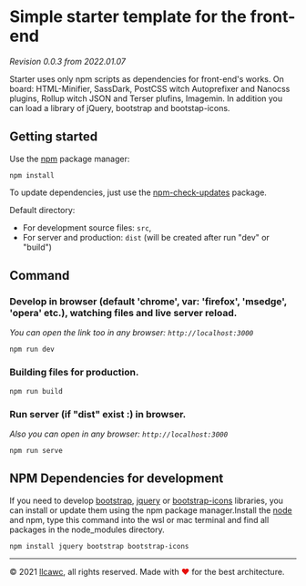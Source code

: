 # Simple starter template for the front-end

_Revision 0.0.3 from 2022.01.07_

Starter uses only npm scripts as dependencies for front-end's works. On board: HTML-Minifier, SassDark, PostCSS witch Autoprefixer and Nanocss plugins, Rollup witch JSON and Terser plufins, Imagemin. In addition you can load a library of jQuery, bootstrap and bootstap-icons.

## Getting started

Use the [npm](https://www.npmjs.com/) package manager:
```
npm install
```

To update dependencies, just use the [npm-check-updates](https://www.npmjs.com/package/npm-check-updates) package.

Default directory:
- For development source files: `src`,
- For server and production: `dist` (will be created after run "dev" or "build")

## Command

### Develop in browser (default 'chrome', var: 'firefox', 'msedge', 'opera' etc.), watching files and live server reload.
_You can open the link too in any browser: `http://localhost:3000`_
```
npm run dev
```

### Building files for production.
```
npm run build
```

### Run server (if "dist" exist :) in browser.
_Also you can open in any browser: `http://localhost:3000`_
```
npm run serve
```

## NPM Dependencies for development
If you need to develop [bootstrap](https://getbootstrap.com/), [jquery](https://jquery.com/) or [bootstrap-icons](https://icons.getbootstrap.com/) libraries, you can install or update them using the npm package manager.Install the [node](https://nodejs.org) and npm, type this command into the wsl or mac terminal and find all packages in the node_modules directory.
```
npm install jquery bootstrap bootstrap-icons
```

----

&copy;&nbsp;2021 [llcawc](https://github.com/llcawc), all rights reserved. Made&nbsp;with&nbsp;<span style="color: #e60f0a;">&#10084;</span>&nbsp;for&nbsp;the&nbsp;best&nbsp;architecture.
